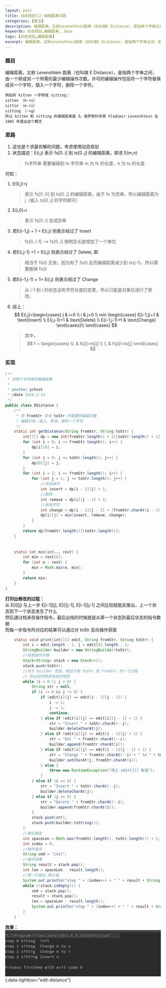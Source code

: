 ```yaml
---
layout: post
title: 动态规划[1]-编辑距离问题
categories: [算法]
description: 编辑距离，又称Levenshtein距离（也叫做E Distance），是指两个字串之间，由一个转成另一个所需的最少编辑操作次数。许可的编辑操作包括将一个字符替换成另一个字符，插入一个字符，删除一个字符。 
keywords: 动态规划,编辑距离, Java
tags: [动态规划,编辑距离]
excerpt: 编辑距离，又称Levenshtein距离（也叫做E Distance），是指两个字串之间，由一个转成另一个所需的最少编辑操作次数。许可的编辑操作包括将一个字符替换成另一个字符，插入一个字符，删除一个字符。 
---
```


### 题目
编辑距离，又称 Levenshtein 距离（也叫做 E Distance），是指两个字串之间，由一个转成另一个所需的最少编辑操作次数。许可的编辑操作包括将一个字符替换成另一个字符，插入一个字符，删除一个字符。  

```
例如将 kitten 一字转成 sitting： 
sitten （k-<s） 
sittin （e-<i） 
sitting （-<g） 
所以 kitten 和 sitting 的编辑距离是 3。俄罗斯科学家 Vladimir Levenshtein 在 1965 年提出这个概念
```

### 思路
1. 这也是个求最优解的问题，考虑使用动态规划
1. 状态描述：E(i,j) 表示 fs[0..i] 到 ts[0..j] 的编辑距离，即求 E(m,n) 
    > fs字符串 需要编辑到 ts 字符串
    > m 为 fs 的长度，n 为 ts 的长度

可知：
   1. E(0,j)=j  
      > 表示 fs[0..0] 到 ts[0..j] 的编辑距离，由于 fs 为空串，所以编辑距离为 j（插入 ts[0..j] 的字符即可）  
   1. E(i,0)=i 
      > 表示 fs[0..i] 变成空串
   1. 若E(i-1,j) + 1 = E(i,j) 则表示经过了 Insert
      > fs[0..i-1] --> fs[0..i] 很明显长度增加了一个单位
   1. 若E(i,j-1) +1 = E(i,j) 则表示经过了 Delete, 即 
      > 相当于 fs(i) 无效，因为有了 fs(i) 反而编辑距离减少到 ts(j-1)，所以需要删掉 fs(i)
   1. 若E(i-1,j-1) + 1= E(i,j) 则表示经过了 Change
      > 从 i-1 到 i 的状态没有字符长度的变更，所以只能是对某位进行了修改。
   1. 综上：
$$ 
E(i,j)=\begin{cases}
j & i=0 \\
i & j=0 \\
min \begin{cases}
E(i-1,j)+1 & \text{Insert} \\
E(i,j-1)+1 & \text{Delete} \\
E(i-1,j-1)+f & \text{Change}
\end{cases}\\
\end{cases}
$$

      > 其中，
$$
f = \begin{cases}
0, & fs[i]=ts[j] \\
1, & fs[i]!=ts[j]
\end{cases}
$$

### 实现

```java
/**
 * 求两个字符串的编辑距离
 * 
 * @author ychost
 * @date 2018-3-14
 */
public class EDistance {
    /**
     * 将 fromStr 变成 toStr 所需要的编辑次数
     * 编辑只有：插入、修改、删除一个字符
     */
    static int getDistance(String fromStr, String toStr) {
        int[][] dp = new int[fromStr.length() + 1][toStr.length() + 1];
        for (int i = 0; i <= fromStr.length(); i++) {
            dp[i][0] = i;
        }
        for (int j = 0; j <= toStr.length(); j++) {
            dp[0][j] = j;
        }
        for (int i = 1; i <= fromStr.length(); i++) {
            for (int j = 1; j <= toStr.length(); j++) {
                //添加操作
                int insert = dp[i - 1][j] + 1;
                //删除
                int remove = dp[i][j - 1] + 1;
                //修改字符
                int change = dp[i - 1][j - 1] + (fromStr.charAt(i - 1) == toStr.charAt(i - 1) ? 0 : 1);
                dp[i][j] = min(insert, remove, change);
            }
        }
        return dp[fromStr.length()][toStr.length()];
    }


    static int min(int... rest) {
        int min = rest[0];
        for (int e : rest) {
            min = Math.min(e, min);
        }
        return min;
    }
}
```

__打印出修改的过程：__  
从 E[i][j] 与上一步 E[i-1][j], E[i][j-1], E[i-1][j-1] 之间比较就能反推出，上一个状态到下一个状态发生了什么  
然后通过栈来存操作指令，最后出栈的时候就是从第一个状态到最后状态的指令数据  
而每一步指令所对应的结果可以通过对 toStr 反向操作获取

```java
    static void print(int[][] edit, String fromStr, String toStr) {
        int i = edit.length - 1, j = edit[0].length - 1;
        StringBuilder builder = new StringBuilder(toStr);
        //存放操作步骤
        Stack<String> stack = new Stack<>();
        stack.push(toStr);
        //对于 builder 而言，相当于是 toStr 到 fromStr 的一个过程
        // 所以动作和实际动作相反
        while (i > 0 || j > 0) {
            String str = null;
            if (i != 0 && j != 0) {
                if (edit[i][j] == edit[i - 1][j - 1]) {
                    i -= 1;
                    j -= 1;
                    continue;
                } else if (edit[i][j] == edit[i][j - 1] + 1) {
                    str = "Insert " + toStr.charAt(--j);
                    builder.deleteCharAt(j);
                } else if (edit[i][j] == edit[i - 1][j] + 1) {
                    str = "Del " + fromStr.charAt(--i);
                    builder.append(fromStr.charAt(i));
                } else if (edit[i][j] == edit[i - 1][j - 1] + 1) {
                    str = "Change " + fromStr.charAt(--i) + " to " + toStr.charAt(--j);
                    builder.setCharAt(j, fromStr.charAt(i));
                } else {
                    throw new RuntimeException("传入 edit[][] 有误");
                }
            } else if (i == 0) {
                str = "Insert " + toStr.charAt(--j);
                builder.deleteCharAt(j);
            } else if (j == 0) {
                str = "Delete " + fromStr.charAt(--i);
                builder.append(fromStr.charAt(i));
            }
            stack.push(str);
            stack.push(builder.toString());
        }
        //美化输出
        int spaceLen = Math.max(fromStr.length(), toStr.length()) + 1;
        int index = 0;
        //操作指令
        String cmd = "init";
        //操作结果
        String result = stack.pop();
        int len = spaceLen - result.length();
        //第一行输出 默认值
        System.out.println("step " + (index++) + " " + result + String.join("", Collections.nCopies(len, " ")) + cmd);
        while (!stack.isEmpty()) {
            cmd = stack.pop();
            result = stack.pop();
            len = spaceLen - result.length();
            System.out.println("step " + (index++) + " " + result + String.join("", Collections.nCopies(len, " ")) + cmd);
        }
    }
```

__效果：__  
[![edit-distance][img1]][img1]{:data-lightbox="edit-distance"}


[img1]: /images/post/algorithm/dp-edit-distance.png

